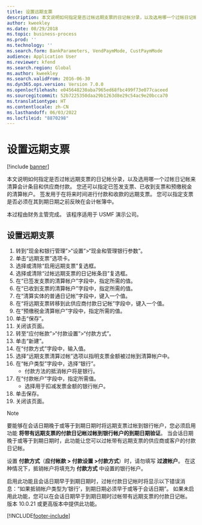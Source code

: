 ```yaml
---
title: 设置远期支票
description: 本文说明如何指定是否过帐远期支票的日记帐分录，以及选用哪一个过帐日记帐来清算会计条目和供应商付款。
author: kweekley
ms.date: 08/29/2018
ms.topic: business-process
ms.prod: ''
ms.technology: ''
ms.search.form: BankParameters, VendPaymMode, CustPaymMode
audience: Application User
ms.reviewer: kfend
ms.search.region: Global
ms.author: kweekley
ms.search.validFrom: 2016-06-30
ms.dyn365.ops.version: Version 7.0.0
ms.openlocfilehash: e045648230aba7965ed68fbc499f73e077caceed
ms.sourcegitcommit: 52b7225350daa29b1263d8e29c54ac9e20bcca70
ms.translationtype: HT
ms.contentlocale: zh-CN
ms.lasthandoff: 06/03/2022
ms.locfileid: "8870298"
---
```

# <a name="set-up-postdated-checks"></a>设置远期支票

[!include [banner](../../includes/banner.md)]

本文说明如何指定是否过帐远期支票的日记帐分录，以及选用哪一个过帐日记帐来清算会计条目和供应商付款。 您还可以指定已签发支票、已收到支票和预缴税金的清算帐户。 签发用于在将来时间进行付款和收款的远期支票。 您可以指定支票是否必须在其到期日期之前反映在会计帐簿中。



本过程由财务主管完成。 该程序适用于 USMF 演示公司。


## <a name="set-up-postdated-checks"></a>设置远期支票
1. 转到“现金和银行管理”>“设置”>“现金和管理银行参数”。
2. 单击“远期支票”选项卡。
3. 选择或清除“启用远期支票”复选框。
4. 选择或清除“过帐远期支票的日记帐条目”复选框。
5. 在“已签发支票的清算帐户”字段中，指定所需的值。
6. 在“已收到支票的清算帐户”字段中，指定所需的值。
7. 在“清算实体的普通日记帐”字段中，键入一个值。
8. 在“将远期支票转移到此供应商付款日记帐”字段中，键入一个值。
9. 在“预缴税金清算帐户”字段中，指定所需的值。
10. 单击“保存”。
11. 关闭该页面。
12. 转至“应付帐款”>“付款设置”>“付款方式”。
13. 单击“新建”。
14. 在“付款方式”字段中，输入值。
15. 选择“远期支票清算过帐”选项以指明支票金额被过帐到清算帐户中。
16. 在“帐户类型”字段中，选择“银行”。
    * 付款方法的抵消帐户将是银行。  
17. 在“付款帐户”字段中，指定所需值。
    * 选择用于扣减发票金额的银行帐户。  
18. 单击保存。
19. 关闭该页面。
> [!NOTE]
> 要能够在会话日期晚于或等于到期日期时将远期支票过帐到银行帐户，您必须启用功能 **将带有远期支票的付款日记帐过帐到银行帐户的到期日期验证**。 当会话日期晚于或等于到期日期时，此功能让您可以过帐带有远期支票的供应商或客户的付款日记帐。
> 
> 设置 **付款方式**（**应付帐款 > 付款设置 >付款方式**）时，请勿填写 **过渡帐户**。 在这种情况下，抵销帐户将填充为 **付款方式** 中设置的银行帐户。
>  
> 启用此功能且会话日期早于到期日期时，过帐付款日记帐时将显示以下错误消息：“如果抵销帐户类型为‘银行’，到期日期必须早于或等于会话日期”。 如果未启用此功能，您可以在会话日期早于到期日期时过帐带有远期支票的付款日记帐。
> 版本 10.0.21 或更高版本中提供此功能。    

[!INCLUDE[footer-include](../../../includes/footer-banner.md)]
